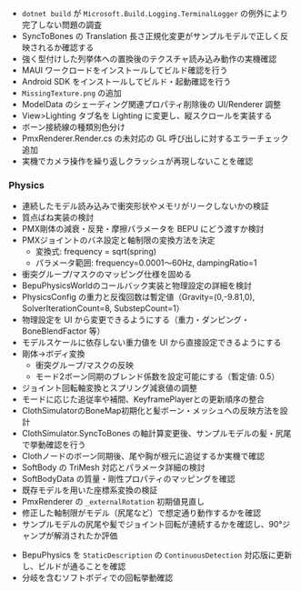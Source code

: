 * `dotnet build` が `Microsoft.Build.Logging.TerminalLogger` の例外により完了しない問題の調査
* SyncToBones の Translation 長さ正規化変更がサンプルモデルで正しく反映されるか確認する
* 強く型付けした列挙体への置換後のテクスチャ読み込み動作の実機確認
* MAUI ワークロードをインストールしてビルド確認を行う
* Android SDK をインストールしてビルド・起動確認を行う
* `MissingTexture.png` の追加
* ModelData のシェーディング関連プロパティ削除後の UI/Renderer 調整
* View>Lighting タブ名を Lighting に変更し、縦スクロールを実装する
* ボーン接続線の種類別色分け
* PmxRenderer.Render.cs の未対応の GL 呼び出しに対するエラーチェック追加
* 実機でカメラ操作を繰り返しクラッシュが再現しないことを確認

### Physics
- 連続したモデル読み込みで衝突形状やメモリがリークしないかの検証
- 質点ばね実装の検討
- PMX剛体の減衰・反発・摩擦パラメータを BEPU にどう渡すか検討
- PMXジョイントのバネ設定と軸制限の変換方法を決定
  - 変換式: frequency = sqrt(spring)
  - パラメータ範囲: frequency=0.0001〜60Hz, dampingRatio=1
- 衝突グループ/マスクのマッピング仕様を固める
- BepuPhysicsWorldのコールバック実装と物理設定の詳細を検討
- PhysicsConfig の重力と反復回数は暫定値（Gravity=(0,-9.81,0), SolverIterationCount=8, SubstepCount=1）
- 物理設定を UI から変更できるようにする（重力・ダンピング・BoneBlendFactor 等）
- モデルスケールに依存しない重力値を UI から直接設定できるようにする
- 剛体→ボディ変換
  - 衝突グループ/マスクの反映
  - モード2ボーン同期のブレンド係数を設定可能にする（暫定値: 0.5）
- ジョイント回転軸変換とスプリング減衰値の調整
- モードに応じた追従率や補間、KeyframePlayerとの更新順序の整合
- ClothSimulatorのBoneMap初期化と髪ボーン・メッシュへの反映方法を設計
- ClothSimulator.SyncToBones の軸計算変更後、サンプルモデルの髪・尻尾で挙動確認を行う
- Clothノードのボーン同期後、尾や胸が根元に追従するか実機で確認
- SoftBody の TriMesh 対応とパラメータ詳細の検討
- SoftBodyData の質量・剛性プロパティのマッピングを確認
- 既存モデルを用いた座標系変換の検証
- PmxRenderer の `_externalRotation` 初期値見直し
- 修正した軸制限がモデル（尻尾など）で想定通り動作するかを確認
- サンプルモデルの尻尾や髪でジョイント回転が連続するかを確認し、90°ジャンプが解消されたか評価
* BepuPhysics を `StaticDescription` の `ContinuousDetection` 対応版に更新し、ビルドが通ることを確認
* 分岐を含むソフトボディでの回転挙動確認
